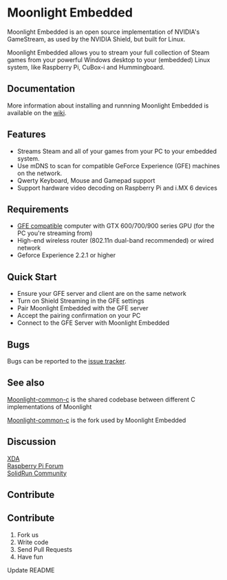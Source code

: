 # Moonlight Embedded

Moonlight Embedded is an open source implementation of NVIDIA's GameStream, as used by the NVIDIA Shield, but built for Linux.

Moonlight Embedded allows you to stream your full collection of Steam games from
your powerful Windows desktop to your (embedded) Linux system, like Raspberry Pi, CuBox-i and Hummingboard.

## Documentation

More information about installing and runnning Moonlight Embedded is available on the [wiki](https://github.com/irtimmer/moonlight-embedded/wiki).

## Features

* Streams Steam and all of your games from your PC to your embedded system.
* Use mDNS to scan for compatible GeForce Experience (GFE) machines on the network.
* Qwerty Keyboard, Mouse and Gamepad support
* Support hardware video decoding on Raspberry Pi and i.MX 6 devices

## Requirements

* [GFE compatible](http://shield.nvidia.com/play-pc-games/) computer with GTX 600/700/900 series GPU (for the PC you're streaming from)
* High-end wireless router (802.11n dual-band recommended) or wired network
* Geforce Experience 2.2.1 or higher

## Quick Start

* Ensure your GFE server and client are on the same network
* Turn on Shield Streaming in the GFE settings
* Pair Moonlight Embedded with the GFE server
* Accept the pairing confirmation on your PC
* Connect to the GFE Server with Moonlight Embedded

## Bugs

Bugs can be reported to the [issue tracker](https://github.com/irtimmer/moonlight-embedded/issues).

## See also

[Moonlight-common-c](https://github.com/moonlight-stream/moonlight-common-c) is the shared codebase between
different C implementations of Moonlight

[Moonlight-common-c](https://github.com/irtimmer/moonlight-common-c) is the fork used by Moonlight Embedded

## Discussion

[XDA](http://forum.xda-developers.com/showthread.php?t=2505510)  
[Raspberry Pi Forum](http://www.raspberrypi.org/forums/viewtopic.php?f=78&t=65878)  
[SolidRun Community](http://www.solid-run.com/community/viewtopic.php?f=13&t=1489&p=11173)  

## Contribute
## Contribute

1. Fork us
2. Write code
3. Send Pull Requests
4. Have fun

Update README
